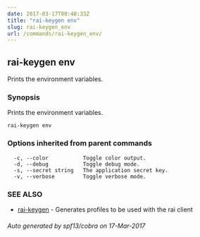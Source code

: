 ```yaml
---
date: 2017-03-17T00:48:33Z
title: "rai-keygen env"
slug: rai-keygen_env
url: /commands/rai-keygen_env/
---
```

## rai-keygen env

Prints the environment variables.

### Synopsis


Prints the environment variables.

```
rai-keygen env
```

### Options inherited from parent commands

```
  -c, --color           Toggle color output.
  -d, --debug           Toggle debug mode.
  -s, --secret string   The application secret key.
  -v, --verbose         Toggle verbose mode.
```

### SEE ALSO
* [rai-keygen](/commands/rai-keygen/)	 - Generates profiles to be used with the rai client

###### Auto generated by spf13/cobra on 17-Mar-2017
